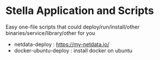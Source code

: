 
# Stella Application and Scripts


Easy one-file scripts that could deploy/run/install/other binaries/service/library/other for you

* netdata-deploy : https://my-netdata.io/
* docker-ubuntu-deploy : install docker on ubuntu
